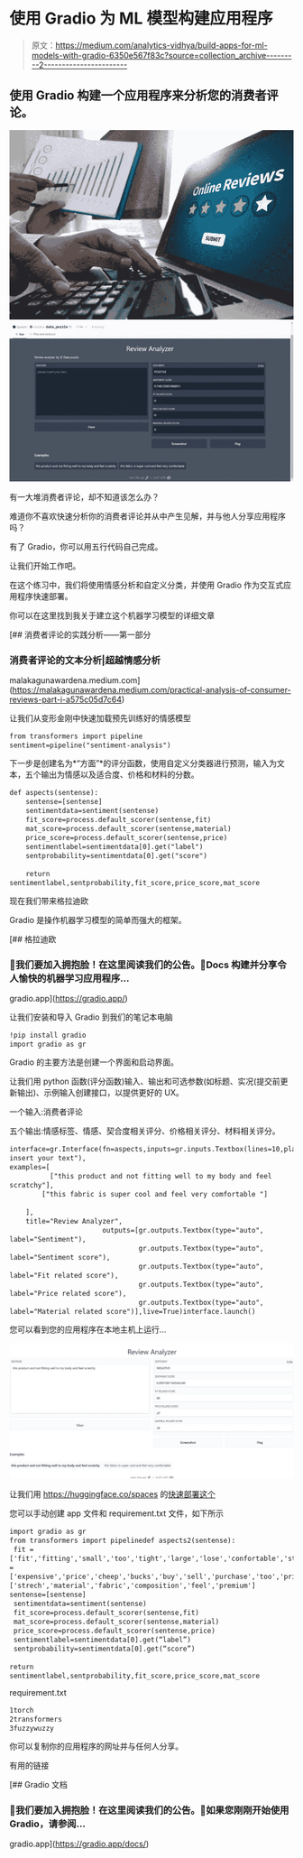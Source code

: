 # 使用 Gradio 为 ML 模型构建应用程序

> 原文：<https://medium.com/analytics-vidhya/build-apps-for-ml-models-with-gradio-6350e567f83c?source=collection_archive---------2----------------------->

## 使用 Gradio 构建一个应用程序来分析您的消费者评论。

![](img/8150c3c2d63bdb5c96b2125581984262.png)![](img/bc74cb599e88c777859f13deab268088.png)

有一大堆消费者评论，却不知道该怎么办？

难道你不喜欢快速分析你的消费者评论并从中产生见解，并与他人分享应用程序吗？

有了 Gradio，你可以用五行代码自己完成。

让我们开始工作吧。

在这个练习中，我们将使用情感分析和自定义分类，并使用 Gradio 作为交互式应用程序快速部署。

你可以在这里找到我关于建立这个机器学习模型的详细文章

[](https://malakagunawardena.medium.com/practical-analysis-of-consumer-reviews-part-i-a575c05d7c64) [## 消费者评论的实践分析——第一部分

### 消费者评论的文本分析|超越情感分析

malakagunawardena.medium.com](https://malakagunawardena.medium.com/practical-analysis-of-consumer-reviews-part-i-a575c05d7c64) 

让我们从变形金刚中快速加载预先训练好的情感模型

```
from transformers import pipeline
sentiment=pipeline("sentiment-analysis")
```

下一步是创建名为*“方面”*的评分函数，使用自定义分类器进行预测，输入为文本，五个输出为情感以及适合度、价格和材料的分数。

```
def aspects(sentense):
    sentense=[sentense]
    sentimentdata=sentiment(sentense)
    fit_score=process.default_scorer(sentense,fit)
    mat_score=process.default_scorer(sentense,material)
    price_score=process.default_scorer(sentense,price)
    sentimentlabel=sentimentdata[0].get("label")
    sentprobability=sentimentdata[0].get("score")

    return  sentimentlabel,sentprobability,fit_score,price_score,mat_score
```

现在我们带来格拉迪欧

Gradio 是操作机器学习模型的简单而强大的框架。

[](https://gradio.app/) [## 格拉迪欧

### 🎉我们要加入拥抱脸！在这里阅读我们的公告。🤗Docs 构建并分享令人愉快的机器学习应用程序…

gradio.app](https://gradio.app/) 

让我们安装和导入 Gradio 到我们的笔记本电脑

```
!pip install gradio
import gradio as gr
```

Gradio 的主要方法是创建一个界面和启动界面。

让我们用 python 函数(评分函数)输入、输出和可选参数(如标题、实况(提交前更新输出)、示例输入创建接口，以提供更好的 UX。

一个输入:消费者评论

五个输出:情感标签、情感、契合度相关评分、价格相关评分、材料相关评分。

```
interface=gr.Interface(fn=aspects,inputs=gr.inputs.Textbox(lines=10,placeholder="please insert your text"),
examples=[
          ["this product and not fitting well to my body and feel scratchy"],
        ["this fabric is super cool and feel very comfortable "]

    ],
    title="Review Analyzer",
                       outputs=[gr.outputs.Textbox(type="auto", label="Sentiment"),
                                gr.outputs.Textbox(type="auto", label="Sentiment score"),
                                gr.outputs.Textbox(type="auto", label="Fit related score"),
                                gr.outputs.Textbox(type="auto", label="Price related score"),
                                gr.outputs.Textbox(type="auto", label="Material related score")],live=True)interface.launch()
```

您可以看到您的应用程序在本地主机上运行…

![](img/6fb2211a7a9b4892add1a6dd46ad10aa.png)

让我们用 https://huggingface.co/spaces 的[快速部署这个](https://huggingface.co/spaces)

您可以手动创建 app 文件和 requirement.txt 文件，如下所示

```
import gradio as gr
from transformers import pipelinedef aspects2(sentense):
 fit = ['fit','fitting','small','too','tight','large','lose','confortable','stretchy','tailored','strappy']price =['expensive','price','cheep','bucks','buy','sell','purchase','too','price','cost','amount','buks']material=['strech','material','fabric','composition','feel','premium'] sentense=[sentense]
 sentimentdata=sentiment(sentense)
 fit_score=process.default_scorer(sentense,fit)
 mat_score=process.default_scorer(sentense,material)
 price_score=process.default_scorer(sentense,price)
 sentimentlabel=sentimentdata[0].get(“label”)
 sentprobability=sentimentdata[0].get(“score”)

return        sentimentlabel,sentprobability,fit_score,price_score,mat_score
```

requirement.txt

```
1torch
2transformers
3fuzzywuzzy
```

你可以复制你的应用程序的网址并与任何人分享。

有用的链接

[](https://gradio.app/docs/) [## Gradio 文档

### 🎉我们要加入拥抱脸！在这里阅读我们的公告。🤗如果您刚刚开始使用 Gradio，请参阅…

gradio.app](https://gradio.app/docs/)